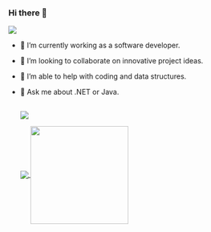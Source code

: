 ### Hi there 👋  
<div align="left"> <a href="https://www.linkedin.com/in/juan-carlos-espinoza-zumbado"><img src="https://img.shields.io/badge/-LinkedIn-2D2B55?style=flat-square&logo=linkedin&logoColor=white"/></a></div>

- 🌱 I’m currently working as a software developer.
- 🚀 I’m looking to collaborate on innovative project ideas.
- 🤔 I’m able to help with coding and data structures.
- 💬 Ask me about .NET or Java.

  <!-- - 📫 How to reach me: ...  -- >
<!-- - 😄 Pronouns: ...  -->
<!-- - ⚡ Fun fact: ... -->
 
##

<p align="left">
  <a href="https://github.com/juancespinozazumbado">
   <img align="center" src="https://github-profile-summary-cards.vercel.app/api/cards/profile-details?username=juancespinozazumbado&theme=radical"/>
</p>

<p align="left">
  <a href="https://github.com/juancespinozazumbado">
    <img align="center" src="https://github-readme-stats.vercel.app/api?username=juancespinozazumbado&show_icons=true&hide_border=true&title_color=94b4a4&amp&icon_color=FFFFFF&amp&text_color=FFFFFF&amp&bg_color=000000&count_private=true&include_all_commits=true"/>
  </a>

  <a href="https://github.com/juancespinozazumbado">
    <img align="center" height="195px" src="https://github-readme-stats.vercel.app/api/top-langs/?username=juancespinozazumbado&langs_count=10&text_color=FFFFFF&bg_color=000000&title_color=94b4a4&layout=compact&hide_border=true" />
  </a>
</p>



<br />
<!---    >
<!--
**juancespinozazumbado/juancespinozazumbado** is a ✨ _special_ ✨ repository because its `README.md` (this file) appears on your GitHub profile.

Here are some ideas to get you started:

- 🔭 I’m currently working on ...
- 🌱 I’m currently learning ...
- 👯 I’m looking to collaborate on ...
- 🤔 I’m looking for help with ...
- 💬 Ask me about ...
- 📫 How to reach me: ...
- 😄 Pronouns: ...
- ⚡ Fun fact: ...
-->
